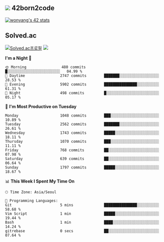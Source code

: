 
## <img src="https://img.shields.io/badge/-000000?style=flat&logo=42&logoColor=white"> 42born2code
<!--[![wonyang's 42 stats](https://badge42.vercel.app/api/v2/cl5nhe5b6007809kydha7ht42/stats?cursusId=21&coalitionId=88)](https://profile.intra.42.fr/users/wonyang)-->

[![wonyang's 42 stats](https://badge.mediaplus.ma/starryblue/wonyang?1337Badge=off&UM6P=off)](https://github.com/oakoudad/badge42)

## Solved.ac
[![Solved.ac프로필](http://mazassumnida.wtf/api/v2/generate_badge?boj=bennyws)](https://solved.ac/bennyws)
<a href="https://solved.ac/bennyws"><img src="http://mazandi.herokuapp.com/api?handle=bennyws&theme=cold"/></a>

<!--START_SECTION:waka-->
**I'm a Night 🦉** 

```text
🌞 Morning                480 commits         █░░░░░░░░░░░░░░░░░░░░░░░░   04.99 % 
🌆 Daytime                2747 commits        ███████░░░░░░░░░░░░░░░░░░   28.53 % 
🌃 Evening                5902 commits        ███████████████░░░░░░░░░░   61.31 % 
🌙 Night                  498 commits         █░░░░░░░░░░░░░░░░░░░░░░░░   05.17 % 
```
📅 **I'm Most Productive on Tuesday** 

```text
Monday                   1048 commits        ███░░░░░░░░░░░░░░░░░░░░░░   10.89 % 
Tuesday                  2562 commits        ███████░░░░░░░░░░░░░░░░░░   26.61 % 
Wednesday                1743 commits        █████░░░░░░░░░░░░░░░░░░░░   18.11 % 
Thursday                 1070 commits        ███░░░░░░░░░░░░░░░░░░░░░░   11.11 % 
Friday                   768 commits         ██░░░░░░░░░░░░░░░░░░░░░░░   07.98 % 
Saturday                 639 commits         ██░░░░░░░░░░░░░░░░░░░░░░░   06.64 % 
Sunday                   1797 commits        █████░░░░░░░░░░░░░░░░░░░░   18.67 % 
```


📊 **This Week I Spent My Time On** 

```text
🕑︎ Time Zone: Asia/Seoul

💬 Programming Languages: 
Git                      5 mins              ███████████████░░░░░░░░░░   58.68 % 
Vim Script               1 min               █████░░░░░░░░░░░░░░░░░░░░   19.44 % 
Bash                     1 min               ████░░░░░░░░░░░░░░░░░░░░░   14.24 % 
gitrebase                0 secs              ██░░░░░░░░░░░░░░░░░░░░░░░   07.64 % 
```


<!--END_SECTION:waka-->
